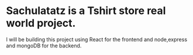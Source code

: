 # Sachulatatz is a Tshirt store real world project.

I will be building this project using React for the frontend and node,express and mongoDB for the backend.

